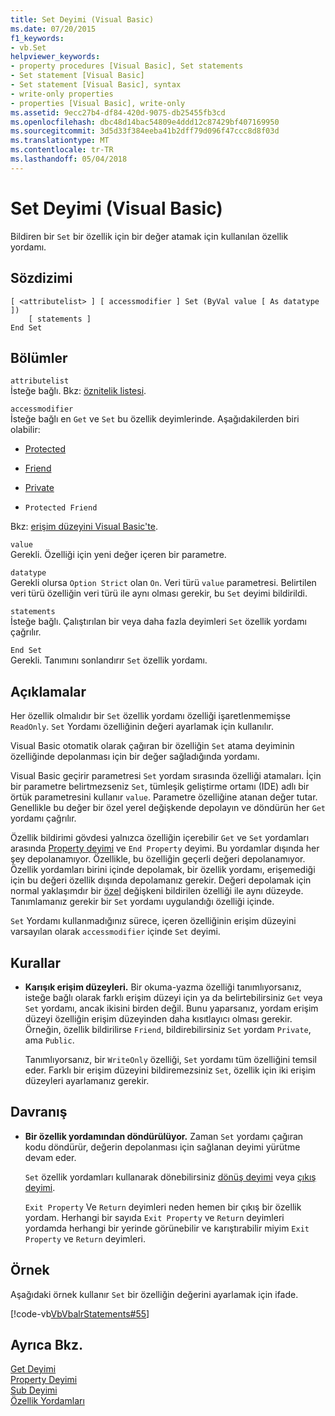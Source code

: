 ```yaml
---
title: Set Deyimi (Visual Basic)
ms.date: 07/20/2015
f1_keywords:
- vb.Set
helpviewer_keywords:
- property procedures [Visual Basic], Set statements
- Set statement [Visual Basic]
- Set statement [Visual Basic], syntax
- write-only properties
- properties [Visual Basic], write-only
ms.assetid: 9ecc27b4-df84-420d-9075-db25455fb3cd
ms.openlocfilehash: dbc48d14bac54809e4ddd12c87429bf407169950
ms.sourcegitcommit: 3d5d33f384eeba41b2dff79d096f47ccc8d8f03d
ms.translationtype: MT
ms.contentlocale: tr-TR
ms.lasthandoff: 05/04/2018
---
```

# <a name="set-statement-visual-basic"></a>Set Deyimi (Visual Basic)
Bildiren bir `Set` bir özellik için bir değer atamak için kullanılan özellik yordamı.  
  
## <a name="syntax"></a>Sözdizimi  
  
```  
[ <attributelist> ] [ accessmodifier ] Set (ByVal value [ As datatype ])  
    [ statements ]  
End Set  
```  
  
## <a name="parts"></a>Bölümler  
 `attributelist`  
 İsteğe bağlı. Bkz: [öznitelik listesi](../../../visual-basic/language-reference/statements/attribute-list.md).  
  
 `accessmodifier`  
 İsteğe bağlı en `Get` ve `Set` bu özellik deyimlerinde. Aşağıdakilerden biri olabilir:  
  
-   [Protected](../../../visual-basic/language-reference/modifiers/protected.md)  
  
-   [Friend](../../../visual-basic/language-reference/modifiers/friend.md)  
  
-   [Private](../../../visual-basic/language-reference/modifiers/private.md)  
  
-   `Protected Friend`  
  
 Bkz: [erişim düzeyini Visual Basic'te](../../../visual-basic/programming-guide/language-features/declared-elements/access-levels.md).  
  
 `value`  
 Gerekli. Özelliği için yeni değer içeren bir parametre.  
  
 `datatype`  
 Gerekli olursa `Option Strict` olan `On`. Veri türü `value` parametresi. Belirtilen veri türü özelliğin veri türü ile aynı olması gerekir, bu `Set` deyimi bildirildi.  
  
 `statements`  
 İsteğe bağlı. Çalıştırılan bir veya daha fazla deyimleri `Set` özellik yordamı çağrılır.  
  
 `End Set`  
 Gerekli. Tanımını sonlandırır `Set` özellik yordamı.  
  
## <a name="remarks"></a>Açıklamalar  
 Her özellik olmalıdır bir `Set` özellik yordamı özelliği işaretlenmemişse `ReadOnly`. `Set` Yordamı özelliğinin değeri ayarlamak için kullanılır.  
  
 Visual Basic otomatik olarak çağıran bir özelliğin `Set` atama deyiminin özelliğinde depolanması için bir değer sağladığında yordamı.  
  
 Visual Basic geçirir parametresi `Set` yordam sırasında özelliği atamaları. İçin bir parametre belirtmezseniz `Set`, tümleşik geliştirme ortamı (IDE) adlı bir örtük parametresini kullanır `value`. Parametre özelliğine atanan değer tutar. Genellikle bu değer bir özel yerel değişkende depolayın ve döndürün her `Get` yordamı çağrılır.  
  
 Özellik bildirimi gövdesi yalnızca özelliğin içerebilir `Get` ve `Set` yordamları arasında [Property deyimi](../../../visual-basic/language-reference/statements/property-statement.md) ve `End Property` deyimi. Bu yordamlar dışında her şey depolanamıyor. Özellikle, bu özelliğin geçerli değeri depolanamıyor. Özellik yordamları birini içinde depolamak, bir özellik yordamı, erişemediği için bu değeri özellik dışında depolamanız gerekir. Değeri depolamak için normal yaklaşımdır bir [özel](../../../visual-basic/language-reference/modifiers/private.md) değişkeni bildirilen özelliği ile aynı düzeyde. Tanımlamanız gerekir bir `Set` yordamı uygulandığı özelliği içinde.  
  
 `Set` Yordamı kullanmadığınız sürece, içeren özelliğinin erişim düzeyini varsayılan olarak `accessmodifier` içinde `Set` deyimi.  
  
## <a name="rules"></a>Kurallar  
  
-   **Karışık erişim düzeyleri.** Bir okuma-yazma özelliği tanımlıyorsanız, isteğe bağlı olarak farklı erişim düzeyi için ya da belirtebilirsiniz `Get` veya `Set` yordamı, ancak ikisini birden değil. Bunu yaparsanız, yordam erişim düzeyi özelliğin erişim düzeyinden daha kısıtlayıcı olması gerekir. Örneğin, özellik bildirilirse `Friend`, bildirebilirsiniz `Set` yordam `Private`, ama `Public`.  
  
     Tanımlıyorsanız, bir `WriteOnly` özelliği, `Set` yordamı tüm özelliğini temsil eder. Farklı bir erişim düzeyini bildiremezsiniz `Set`, özellik için iki erişim düzeyleri ayarlamanız gerekir.  
  
## <a name="behavior"></a>Davranış  
  
-   **Bir özellik yordamından döndürülüyor.** Zaman `Set` yordamı çağıran kodu döndürür, değerin depolanması için sağlanan deyimi yürütme devam eder.  
  
     `Set` özellik yordamları kullanarak dönebilirsiniz [dönüş deyimi](../../../visual-basic/language-reference/statements/return-statement.md) veya [çıkış deyimi](../../../visual-basic/language-reference/statements/exit-statement.md).  
  
     `Exit Property` Ve `Return` deyimleri neden hemen bir çıkış bir özellik yordam. Herhangi bir sayıda `Exit Property` ve `Return` deyimleri yordamda herhangi bir yerinde görünebilir ve karıştırabilir miyim `Exit Property` ve `Return` deyimleri.  
  
## <a name="example"></a>Örnek  
 Aşağıdaki örnek kullanır `Set` bir özelliğin değerini ayarlamak için ifade.  
  
 [!code-vb[VbVbalrStatements#55](../../../visual-basic/language-reference/error-messages/codesnippet/VisualBasic/set-statement_1.vb)]  
  
## <a name="see-also"></a>Ayrıca Bkz.  
 [Get Deyimi](../../../visual-basic/language-reference/statements/get-statement.md)  
 [Property Deyimi](../../../visual-basic/language-reference/statements/property-statement.md)  
 [Sub Deyimi](../../../visual-basic/language-reference/statements/sub-statement.md)  
 [Özellik Yordamları](../../../visual-basic/programming-guide/language-features/procedures/property-procedures.md)
